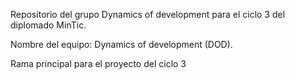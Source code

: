 Repositorio del grupo Dynamics of development para el ciclo 3 del diplomado MinTic.

Nombre del equipo: Dynamics of development (DOD).

Rama principal para el proyecto del ciclo 3


